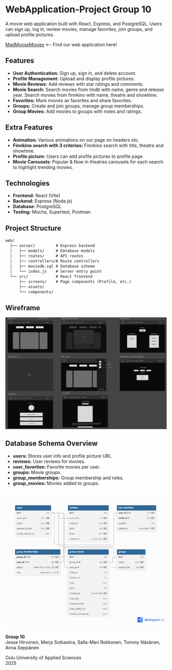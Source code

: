 # WebApplication-Project Group 10

A movie web application built with React, Express, and PostgreSQL. Users can sign up, log in, review movies, manage favorites, join groups, and upload profile pictures.

[MadMooseMovies](https://websovellus-projekti-ryhma-10-front.onrender.com/) <-- Find our web application here!

## Features

- **User Authentication:** Sign up, sign in, and delete account.
- **Profile Management:** Upload and display profile pictures.
- **Movie Reviews:** Add reviews with star ratings and comments.
- **Movie Search:** Search movies from tmdb with name, genre and release year. Search movies from finnkino with name, theatre and showtime.
- **Favorites:** Mark movies as favorites and share favorites.
- **Groups:** Create and join groups, manage group memberships.
- **Group Movies:** Add movies to groups with notes and ratings.

## Extra Features
- **Animation:** Various animations on our page on headers etc.
- **Finnkino search with 3 criterias:** Finnkino search with title, theatre and showtime.
- **Profile picture:** Users can add profile pictures to profile page.
- **Movie Carousels:** Popular & Now in theatres carousels for each search to highlight trending movies.

## Technologies

- **Frontend:** React (Vite)
- **Backend:** Express (Node.js)
- **Database:** PostgreSQL
- **Testing:** Mocha, Supertest, Postman

## Project Structure

```
web/
  ├── server/         # Express backend
  │   ├── models/     # Database models
  │   ├── routes/     # API routes
  │   ├── controllers/# Route controllers
  │   ├── moviedb.sql # Database schema
  │   └── index.js    # Server entry point
  └── src/            # React frontend
      ├── screens/    # Page components (Profile, etc.)
      ├── assets/
      └── components/
```

## Wireframe

![Wireframe](web/src/assets/wireframe.png)

## Database Schema Overview

- **users:** Stores user info and profile picture URL.
- **reviews:** User reviews for movies.
- **user_favorites:** Favorite movies per user.
- **groups:** Movie groups.
- **group_memberships:** Group membership and roles.
- **group_movies:** Movies added to groups.

![Databasediagram](web/src/assets/tietokantakaavio.png)
---

**Group 10**  
Jesse Hirvonen, Merja Sotkasiira, Salla-Mari Rokkonen, Tommy Näsänen, Anna Seppänen

Oulu University of Applied Sciences  
2025
